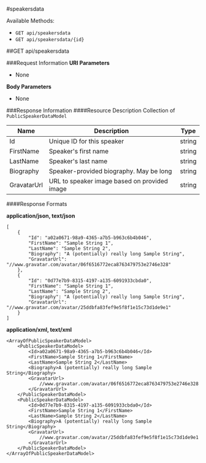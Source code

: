 #speakersdata

Available Methods:

* `GET api/speakersdata`
* `GET api/speakersdata/{id}`

##GET api/speakersdata

###Request Information
__URI Parameters__
* None

__Body Parameters__
* None

###Response Information
####Resource Description
Collection of `PublicSpeakerDataModel`

| Name | Description | Type |
|----|-----------|----|
| Id         | Unique ID for this speaker | string |
| FirstName  | Speaker's first name | string | 
| LastName   | Speaker's last name | string |
| Biography  | Speaker-provided biography. May be long | string |
| GravatarUrl | URL to speaker image based on provided image | string |

####Response Formats

__application/json, text/json__
```
[
    {
        "Id": "a02a0671-98a9-4365-a7b5-b963c6b4b046",
        "FirstName": "Sample String 1",
        "LastName": "Sample String 2",
        "Biography": "A (potentially) really long Sample String",
        "GravatarUrl": "//www.gravatar.com/avatar/06f6516772eca8763479753e2746e328"
    },
    {
        "Id": "0d77e7b9-8315-4197-a135-6091933cbda0",
        "FirstName": "Sample String 1",
        "LastName": "Sample String 2",
        "Biography": "A (potentially) really long Sample String",
        "GravatarUrl": "//www.gravatar.com/avatar/25ddbfa83fef9e5f8f1e15c73d1de9e1"
    }
]
```

__application/xml, text/xml__
```
<ArrayOfPublicSpeakerDataModel>
    <PublicSpeakerDataModel>
        <Id>a02a0671-98a9-4365-a7b5-b963c6b4b046</Id>
        <FirstName>Sample String 1</FirstName>
        <LastName>Sample String 2</LastName>
        <Biography>A (potentially) really long Sample String</Biography>
        <GravatarUrl>
            //www.gravatar.com/avatar/06f6516772eca8763479753e2746e328
        </GravatarUrl>
    </PublicSpeakerDataModel>
    <PublicSpeakerDataModel>
        <Id>0d77e7b9-8315-4197-a135-6091933cbda0</Id>
        <FirstName>Sample String 1</FirstName>
        <LastName>Sample String 2</LastName>
        <Biography>A (potentially) really long Sample String</Biography>
        <GravatarUrl>
            //www.gravatar.com/avatar/25ddbfa83fef9e5f8f1e15c73d1de9e1
        </GravatarUrl>
    </PublicSpeakerDataModel>
</ArrayOfPublicSpeakerDataModel>
```
